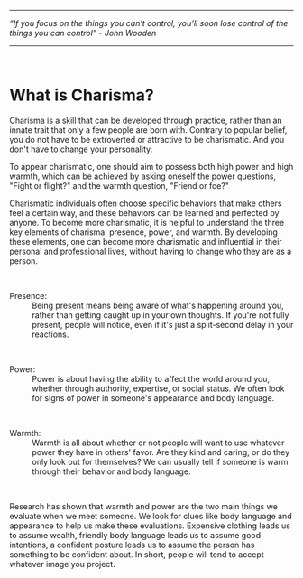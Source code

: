 ___

_“If you focus on the things you can’t control, you’ll soon lose control of the things you can control” - John Wooden_
___

&nbsp;

# What is Charisma?

Charisma is a skill that can be developed through practice, rather than an innate trait that only a few people are born with. Contrary to popular belief, you do not have to be extroverted or attractive to be charismatic.
And you don't have to change your personality.

To appear charismatic, one should aim to possess both high power and high warmth,
which can be achieved by asking oneself the power questions, "Fight or flight?" and the warmth question, "Friend or foe?"

Charismatic individuals often choose specific behaviors that make others feel a certain way, and these behaviors can be learned and perfected by anyone.
To become more charismatic, it is helpful to understand the three key elements of charisma: presence, power, and warmth.
By developing these elements, one can become more charismatic and influential in their personal and professional lives, without having to change who they are as a person.

&nbsp;

<dl>
  <dt>
    Presence:
  </dt>
  <dd>
    Being present means being aware of what's happening around you, rather than getting caught up in your own thoughts.
    If you're not fully present, people will notice, even if it's just a split-second delay in your reactions.
  </dd>
  
  &nbsp;

  <dt>
    Power:
  </dt>
  <dd>
    Power is about having the ability to affect the world around you, whether through authority,
    expertise, or social status. We often look for signs of power in someone's appearance and body language.
  </dd>

  &nbsp;
  
  <dt>
    Warmth:
  </dt>  
  <dd>
    Warmth is all about whether or not people will want to use whatever power they have in others' favor.
    Are they kind and caring, or do they only look out for themselves?
    We can usually tell if someone is warm through their behavior and body language.
  </dd>
</dl>

&nbsp;

Research has shown that warmth and power are the two main things we evaluate when we meet someone. We look for clues like body language and appearance to help us make these evaluations. Expensive clothing leads us to assume wealth, friendly body language leads us to assume good intentions, a confident posture leads us to assume the person has something to be confident about. In short, people will tend to accept whatever image you project.
